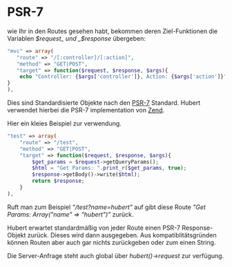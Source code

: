 # PSR-7

wie Ihr in den Routes gesehen habt, bekommen deren Ziel-Funktionen die Variablen _$request_ und _$response_ übergeben:
```php
"mvc" => array(
   "route" => "/[:controller]/[:action]",
   "method" => "GET|POST",
   "target" => function($request, $response, $args){
    echo "Controller: {$args['controller']}, Action: {$args['action']}";
}
),
```

Dies sind Standardisierte Objekte nach den [PSR-7](http://www.php-fig.org/psr/psr-7/) Standard. Hubert verwendet hierbei die PSR-7 implementation von [Zend](https://zendframework.github.io/zend-diactoros/).

Hier ein kleies Beispiel zur verwendung.
```php
"test" => array(
    "route" => "/test",
    "method" => "GET|POST",
    "target" => function($request, $response, $args){
        $get_params = $request->getQueryParams();
        $html = "Get Params: ".print_r($get_params, true);
        $response->getBody()->write($html);
        return $response;
    }
),
```
Ruft man zum Beispiel _"/test?name=hubert"_ auf gibt diese Route _"Get Params: Array("name" => "hubert")"_ zurück.

Hubert erwartet standardmäßig von jeder Route einen PSR-7 Response-Objekt zurück. Dieses wird dann ausgegeben. Aus kompatiblitätsgründen können Routen aber auch gar nichts zurückgeben oder zum einen String.

Die Server-Anfrage steht auch global über _hubert()->request_ zur verfügung.

